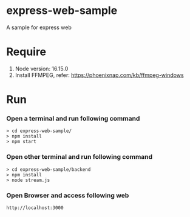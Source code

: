 # express-web-sample
A sample for express web

# Require
1. Node version: 16.15.0
2. Install FFMPEG, refer: https://phoenixnap.com/kb/ffmpeg-windows

# Run
### Open a terminal and run following command
```
> cd express-web-sample/
> npm install
> npm start
```

### Open other terminal and run following command
```
> cd express-web-sample/backend
> npm install
> node stream.js
```

### Open Browser and access following web
`http://localhost:3000`

